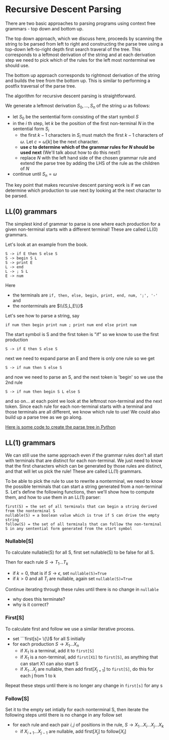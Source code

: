 # Recursive Descent Parsing
There are two basic approaches to parsing programs using context free grammars - top down and bottom up.

The top down approach, which we discuss here, proceeds by scanning the string to be parsed from left to right
and constructing the parse tree using a top-down left-to-right depth first search traveral of the tree. This
corresponds to a leftmost derivation of the string and at each derivation step we need to pick which of the
rules for the left most nonterminal we should use.

The bottom up approach corresponds to rightmost derivation of the string and builds the tree from the bottom up.
This is similar to performing a postfix traversal of the parse tree.  

The algorithm for recursive descent parsing is straightforward. 

We generate a leftmost derivation $S_0,\ldots,S_n$ of the string $\omega$ as follows:
* let $S_0$ be the sentential form consisting of the start symbol $S$
* in the $i$ th step, let $k$ be the position of the first non-terminal $N$ in the sentential form $S_i$
  * the first $k-1$ characters in $S_i$ must match the first $k-1$ characters of $\omega$. Let $c=\omega[k]$ be the next character.
  * **use $c$ to determine which of the grammar rules for $N$ should be used next** (We'll talk about how to do this next!)
  * replace $N$ with the left hand side of the chosen grammar rule and extend the parse tree by adding the LHS of the rule as the children of $N$
* continue until $S_n = \omega$

The key point that makes recursive descent parsing work is if we can determine which production to use next by looking at the next character to be parsed.

## LL(0) grammars
The simplest kind of grammar to parse is one where each production for a given non-terminal starts with a different terminal! These are called LL(0)
grammars.

Let's look at an example from the book.

```
S -> if E then S else S
S -> begin S L
S -> print E
L -> end
L -> ; S L
E -> num
```
Here 
* the terminals are ```if, then, else, begin, print, end, num, ';', '-'``` and
* the nonterminals are $\\{S,L,E\\}$

Let's see how to parse a string, say
```
if num then begin print num ; print num end else print num
```
The start symbol is S and the first token is "if" so we know to use the first production
```
S -> if E then S else S
```
next we need to expand parse an E and there is only one rule so we get
```
S -> if num then S else S
```
and now we need to parse an S, and the next token is 'begin' so we use the 2nd rule
```
S -> if num then begin S L else S
```
and so on... at each point we look at the leftmost non-terminal and the next token.
Since each rule for each non-terminal starts with a terminal and those terminals are all different,
we know which rule to use!  We could also build up a parse tree as we go along.

[Here is some code to create the parse tree in Python](./demo1.py)


## LL(1) grammars
We can still use the same approach even if the grammar rules don't all start with terminals that are distinct for each non-terminal.
We just need to know that the first characters which can be generated by those rules are distinct, and that will let us pick the rule!
These are called LL(1) grammars.

To be able to pick the rule to use to rewrite a nonterminal, we need to know the possible terminals that can start a string generated from a non-terminal S.
Let's define the following functions, then we'll show how to compute them, and how to use them in an LL(1) parser:

```
first(S) = the set of all terminals that can begin a string derived from the nonterminal S
nullable(S) = a boolean value which is true if S can drive the empty string
follow(S) = the set of all terminals that can follow the non-terminal S in any sentential form generated from the start symbol
```

### Nullable[S]
To calculate nullable(S) for all S, first set nullable(S) to be false for all S.

Then for each rule $S\rightarrow T_1\ldots T_k$
* if $k=0$, that is if $S\rightarrow \epsilon$, set ```nullable(S)=True```
* if $k>0$ and all $T_i$ are nullable, again set ```nullable(S)=True```

Continue iterating through these rules until there is no change in ```nullable```
* why does this terminate?
* why is it correct?

### First[S]
To calculate first and follow we use a similar iterative process.

* set ```first[s]= \\{\\}$ for all S initially
* for each production $S\rightarrow X_1\ldots X_n$
  * if $X_1$ is a terminal, add it to ``first[S]``
  * if $X_1$ is a non-terminal, add ```first[X1]``` to ```first[S]```, as anything that can start X1 can also start S
  * if $X_1\ldots X_j$ are nullable, then add first[$X_{j+1}$] to ```first[S]```, do this for each j from 1 to k

Repeat these steps until there is no longer any change in ```first[s]``` for any s

### Follow[S]
Set it to the empty set intially for each nonterminal S, then iterate the following steps until there is no change in any follow set

* for each rule and each pair $i,j$ of positions in the rule, $S\rightarrow X_1\ldots X_i \ldots X_j \ldots X_k$
  * if $X_{i+1}\ldots X_{j-1}$ are nullable, add first[$X_j$] to  follow[$X_i$]


